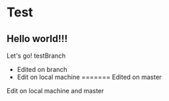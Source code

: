 # Test
## Hello world!!!
Let's go!
testBranch
* Edited on branch
* Edit on local machine
=======
Edited on master

Edit on local machine and master
